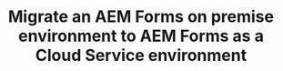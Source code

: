---
title: Migrate an AEM Forms on premise environment to AEM Forms as a Cloud Service environment
seo-title: Migrate an AEM Forms on premise environment to AEM Forms as a Cloud Service environment
description: Migrate an AEM Forms on premise environment to AEM Forms as a Cloud Service environment
seo-description: Migrate an AEM Forms on premise environment to AEM Forms as a Cloud Service environment
contentOwner: khsingh

---